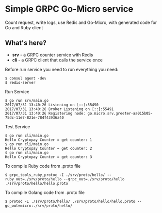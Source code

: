 # Simple GRPC Go-Micro service

Count request, write logs, use Redis and Go-Micro, with generated code for Go and Ruby client

## What's here?

- **srv** - a GRPC counter service with Redis
- **cli** - a GRPC client that calls the service once


Before run service you need to run everything you need:
```
$ consul agent -dev
$ redis-server
```

Run Service
```
$ go run srv/main.go
2017/07/31 13:40:26 Listening on [::]:55490
2017/07/31 13:40:26 Broker Listening on [::]:55491
2017/07/31 13:40:26 Registering node: go.micro.srv.greeter-aa015b05-75dc-11e7-821e-784f43936a40
```

Test Service
```
$ go run cli/main.go
Hello Cryptopay Counter = get counter: 1
$ go run cli/main.go
Hello Cryptopay Counter = get counter: 2
$ go run cli/main.go
Hello Cryptopay Counter = get counter: 3
```

To compile Ruby code from .proto file
```
$ grpc_tools_ruby_protoc -I ./srv/proto/hello/ --ruby_out=./srv/proto/hello --grpc_out=./srv/proto/hello ./srv/proto/hello/hello.proto
```

To compile Golang code from .proto file
```
$ protoc -I ./srv/proto/hello/ ./srv/proto/hello/hello.proto --go_out=micro:./srv/proto/hello/
```